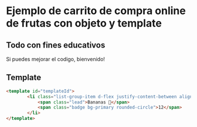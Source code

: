 # Ejemplo de carrito de compra online de frutas con objeto y template

## Todo con fines educativos
Si puedes mejorar el codigo, bienvenido!

## Template
```html
<template id="templateId">
        <li class="list-group-item d-flex justify-content-between align-items-center">
            <span class="lead">Bananas 🍌</span>
            <span class="badge bg-primary rounded-circle">12</span>
        </li>
</template>
```